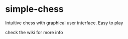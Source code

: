 # simple-chess
Intuitive chess with graphical user interface. Easy to play

check the wiki for more info
